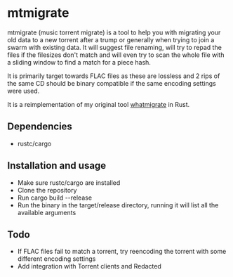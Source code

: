 # mtmigrate

mtmigrate (music torrent migrate) is a tool to help you with migrating your old data to a new torrent after a trump or generally when trying to join a swarm with existing data. It will suggest file renaming, will try to repad the files if the filesizes don't match and will even try to scan the whole file with a sliding window to find a match for a piece hash.

It is primarily target towards FLAC files as these are lossless and 2 rips of the same CD should be binary compatible if the same encoding settings were used.

It is a reimplementation of my original tool [whatmigrate](https://github.com/ThomasColliers/whatmigrate) in Rust.

## Dependencies
- rustc/cargo

## Installation and usage
- Make sure rustc/cargo are installed
- Clone the repository
- Run cargo build --release
- Run the binary in the target/release directory, running it will list all the available arguments

## Todo
- If FLAC files fail to match a torrent, try reencoding the torrent with some different encoding settings
- Add integration with Torrent clients and Redacted
